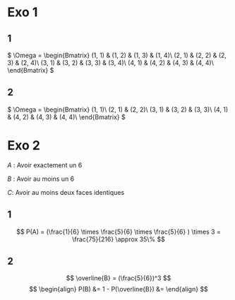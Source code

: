 # Exo 1

## 1

$
\Omega = \begin{Bmatrix}
(1, 1) & (1, 2) & (1, 3) & (1, 4)\\
(2, 1) & (2, 2) & (2, 3) & (2, 4)\\
(3, 1) & (3, 2) & (3, 3) & (3, 4)\\
(4, 1) & (4, 2) & (4, 3) & (4, 4)\\
\end{Bmatrix}
$


## 2

$
\Omega = \begin{Bmatrix}
(1, 1)\\
(2, 1) & (2, 2)\\
(3, 1) & (3, 2) & (3, 3)\\
(4, 1) & (4, 2) & (4, 3) & (4, 4)\\
\end{Bmatrix}
$


# Exo 2

$A$ : Avoir exactement un 6

$B$ : Avoir au moins un 6

$C$: Avoir au moins deux faces identiques


## 1

$$
P(A) = (\frac{1}{6} \times \frac{5}{6} \times \frac{5}{6} ) \times 3 = \frac{75}{216} \approx 35\%
$$


## 2

$$
\overline{B} = (\frac{5}{6})^3
$$
$$
\begin{align}
P(B) &= 1 - P(\overline{B})
&=
\end{align}
$$
